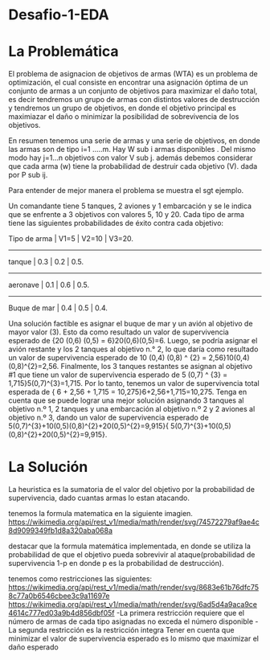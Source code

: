 # Desafio-1-EDA

# La Problemática

El problema de asignacion de objetivos de armas (WTA) es un problema de optimización, el cual consiste en encontrar una asignación óptima de un conjunto de armas a un conjunto de objetivos para maximizar el daño total, es decir tendremos un grupo de armas con distintos valores de destrucción y tendremos un grupo de objetivos, en donde el objetivo principal es maximiazar el daño o minimizar la posibilidad de sobrevivencia de los objetivos.

En resumen tenemos una serie de armas y una serie de objetivos, en donde las armas son de tipo i=1 .....m. Hay W sub i armas disponibles . Del mismo modo hay j=1...n objetivos con valor V sub j. además debemos considerar que cada arma (w) tiene la probabilidad de destruir cada objetivo (V). dada por P sub ij.

Para entender de mejor manera el problema se muestra el sgt ejemplo.

Un comandante tiene 5 tanques, 2 aviones y 1 embarcación y se le indica que se enfrente a 3 objetivos con valores 5, 10 y 20. Cada tipo de arma tiene las siguientes probabilidades de éxito contra cada objetivo:

Tipo de arma  | V1=5  | V2=10 | V3=20.
______________________________________
tanque       |   0.3  |   0.2 |   0.5.
______________________________________
aeronave     |  0.1   | 0.6   |   0.5.
_________________________________________
Buque de mar |  0.4   |   0.5 |   0.4.

Una solución factible es asignar el buque de mar y un avión al objetivo de mayor valor (3). Esto da como resultado un valor de supervivencia esperado de {20 (0,6) (0,5) = 6}20(0,6)(0,5)=6. Luego, se podría asignar el avión restante y los 2 tanques al objetivo n.° 2, lo que daría como resultado un valor de supervivencia esperado de 10 (0,4) (0,8) ^ {2} = 2,56}10(0,4)(0,8)^{2}=2,56. Finalmente, los 3 tanques restantes se asignan al objetivo #1 que tiene un valor de supervivencia esperado de 5 (0,7) ^ {3} = 1,715}5(0,7)^{3}=1,715. Por lo tanto, tenemos un valor de supervivencia total esperada de { 6 + 2,56 + 1,715 = 10,275}6+2,56+1,715=10,275. Tenga en cuenta que se puede lograr una mejor solución asignando 3 tanques al objetivo n.º 1, 2 tanques y una embarcación al objetivo n.º 2 y 2 aviones al objetivo n.º 3, dando un valor de supervivencia esperado de 5(0,7)^{3}+10(0,5)(0,8)^{2}+20(0,5)^{2}=9,915}{ 5(0,7)^{3}+10(0,5)(0,8)^{2}+20(0,5)^{2}=9,915}.


# La Solución

La heuristica es la sumatoria de el valor del objetivo por la probabilidad de supervivencia, dado cuantas armas lo estan atacando.

tenemos la formula matematica en la siguiente imagien.
https://wikimedia.org/api/rest_v1/media/math/render/svg/74572279af9ae4c8d9099349fb1d8a320aba068a

destacar que la formula matemática implementada, en donde se utiliza la probabilidad de que el objetivo pueda sobrevivir al ataque(probabilidad de supervivencia 1-p en donde p es la probabilidad de destrucción).

tenemos como restricciones las siguientes:
https://wikimedia.org/api/rest_v1/media/math/render/svg/8683e61b76dfc758c77a0b6546cbee3c9a11697e
https://wikimedia.org/api/rest_v1/media/math/render/svg/6ad5d4a9aca9ce4614c777ed03a9b4d856dbf05f
-La primera restricción requiere que el número de armas de cada tipo asignadas no exceda el número disponible
-La segunda restricción es la restricción integra
Tener en cuenta que minimizar el valor de supervivencia esperado es lo mismo que maximizar el daño esperado

